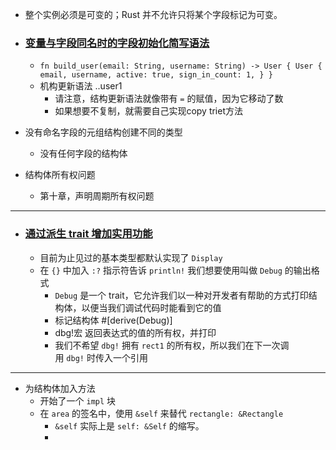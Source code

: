 
- 整个实例必须是可变的；Rust 并不允许只将某个字段标记为可变。

- ### [变量与字段同名时的字段初始化简写语法](https://rustwiki.org/zh-CN/book/ch05-01-defining-structs.html#%E5%8F%98%E9%87%8F%E4%B8%8E%E5%AD%97%E6%AE%B5%E5%90%8C%E5%90%8D%E6%97%B6%E7%9A%84%E5%AD%97%E6%AE%B5%E5%88%9D%E5%A7%8B%E5%8C%96%E7%AE%80%E5%86%99%E8%AF%AD%E6%B3%95)
	- ```fn build_user(email: String, username: String) -> User { User { email, username, active: true, sign_in_count: 1, } }```
	- 机构更新语法 ..user1
		- 请注意，结构更新语法就像带有 `=` 的赋值，因为它移动了数
		- 如果想要不复制，就需要自己实现copy triet方法
- 没有命名字段的元组结构创建不同的类型
	- 没有任何字段的结构体
- 结构体所有权问题
	- 第十章，声明周期所有权问题


---
- ### [通过派生 trait 增加实用功能](https://rustwiki.org/zh-CN/book/ch05-02-example-structs.html#%E9%80%9A%E8%BF%87%E6%B4%BE%E7%94%9F-trait-%E5%A2%9E%E5%8A%A0%E5%AE%9E%E7%94%A8%E5%8A%9F%E8%83%BD)
	- 目前为止见过的基本类型都默认实现了 `Display`
	- 在 `{}` 中加入 `:?` 指示符告诉 `println!` 我们想要使用叫做 `Debug` 的输出格式
		- `Debug` 是一个 trait，它允许我们以一种对开发者有帮助的方式打印结构体，以便当我们调试代码时能看到它的值
		- 标记结构体 #[derive(Debug)]
		- dbg!宏  返回表达式的值的所有权，并打印
		- 我们不希望 `dbg!` 拥有 `rect1` 的所有权，所以我们在下一次调用 `dbg!` 时传入一个引用


---

- 为结构体加入方法
	- 开始了一个 `impl` 块
	- 在 `area` 的签名中，使用 `&self` 来替代 `rectangle: &Rectangle`
		- `&self` 实际上是 `self: &Self` 的缩写。
		- 

